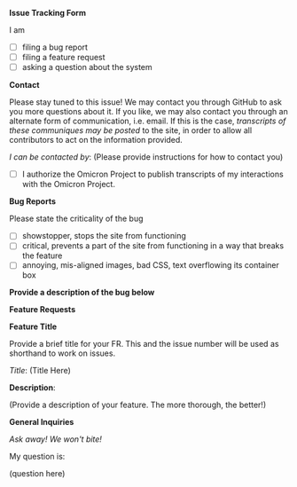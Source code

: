 **Issue Tracking Form**

I am 

- [ ] filing a bug report
- [ ] filing a feature request
- [ ] asking a question about the system

**Contact**

Please stay tuned to this issue! We may contact you through GitHub to ask you more questions about it. If you like, we may also contact you through an alternate form of communication, i.e. email. If this is the case, *transcripts of these communiques may be posted* to the site, in order to allow all contributors to act on the information provided.

*I can be contacted by*: (Please provide instructions for how to contact you)

- [ ] I authorize the Omicron Project to publish transcripts of my interactions with the Omicron Project.

**Bug Reports**

Please state the criticality of the bug

- [ ] showstopper, stops the site from functioning
- [ ] critical, prevents a part of the site from functioning in a way that breaks the feature
- [ ] annoying, mis-aligned images, bad CSS, text overflowing its container box

**Provide a description of the bug below**

**Feature Requests**

**Feature Title**

Provide a brief title for your FR. This and the issue number will be used as shorthand to work on issues.

*Title*: (Title Here)

**Description**:

(Provide a description of your feature. The more thorough, the better!)

**General Inquiries**

*Ask away! We won't bite!*

My question is: 

(question here)
